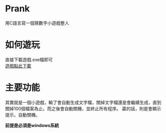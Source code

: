 # Prank
用C語言寫一個猜數字小遊戲整人

# 如何遊玩
直接下載遊戲.exe檔即可  
[遊戲點此下載](https://github.com/PeiHsiuLu/Prank/blob/main/%E9%81%8A%E6%88%B2.exe)  

# 主要功能
其實就是一個小遊戲，輸了會自動生成文字檔，關掉文字檔還是會繼續生成，直到關掉100個檔案為止。而之後會自動關機，並終止所有程序。
贏的話，則是會顯示提示，自動關機。  

**前提是必須是windows系統**  
